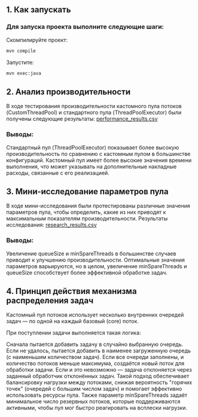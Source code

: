 ## 1. Как запускать

### Для запуска проекта выполните следующие шаги:

Скомпилируйте проект:

```bash
mvn compile
 ```

Запустите:
```bash
mvn exec:java
 ```

## 2. Анализ производительности
   
В ходе тестирования производительности кастомного пула потоков (CustomThreadPool) 
и стандартного пула (ThreadPoolExecutor) были получены следующие результаты: [performance_results.csv](performance_results.csv)

### Выводы:

Стандартный пул (ThreadPoolExecutor) показывает более высокую производительность по сравнению с кастомным пулом в большинстве конфигураций.
Кастомный пул имеет более высокие значения времени выполнения, что может указывать на дополнительные накладные расходы, связанные с его реализацией.

## 3. Мини-исследование параметров пула

В ходе мини-исследования были протестированы различные значения параметров пула, 
чтобы определить, какие из них приводят к максимальным показателям производительности. 
Результаты исследования: [research_results.csv](research_results.csv)

### Выводы:

Увеличение queueSize и minSpareThreads в большинстве случаев приводит к улучшению производительности.
Оптимальные значения параметров варьируются, но в целом, 
увеличение minSpareThreads и queueSize способствует более эффективной обработке задач.

## 4. Принцип действия механизма распределения задач

Кастомный пул потоков использует несколько внутренних очередей задач — по одной на каждый базовый (core) поток.

При поступлении задачи выполняется такая логика:

Сначала пытается добавить задачу в случайно выбранную очередь.
Если не удалось, пытается добавить в наименее загруженную очередь (с наименьшим количеством задач).
Если все очереди заполнены, и количество потоков меньше максимума, создаётся новый поток для обработки задачи.
Если и это невозможно — задача отклоняется через заданный обработчик отклонённых задач.
Такой подход обеспечивает балансировку нагрузки между потоками, 
снижая вероятность "горячих точек" (очередей с большим числом задач) и помогает эффективно использовать ресурсы пула. 
Также параметр minSpareThreads задаёт минимальное число резервных потоков, которые поддерживаются активными, 
чтобы пул мог быстро реагировать на всплески нагрузки.